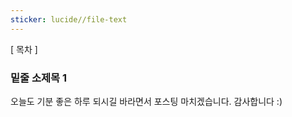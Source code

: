 ```yaml
---
sticker: lucide//file-text
---
```

\[ 목차 \]

### 밑줄 소제목 1

오늘도 기분 좋은 하루 되시길 바라면서 포스팅 마치겠습니다. 감사합니다 :)